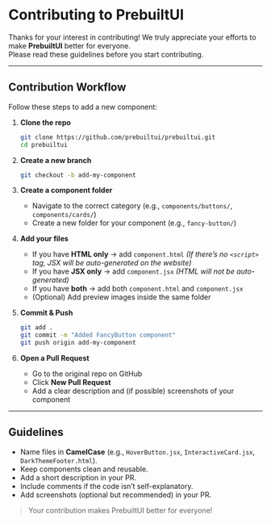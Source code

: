 # Contributing to PrebuiltUI

Thanks for your interest in contributing! We truly appreciate your efforts to make **PrebuiltUI** better for everyone.  
Please read these guidelines before you start contributing.

---

## Contribution Workflow

Follow these steps to add a new component:

1. **Clone the repo**
   ```bash
   git clone https://github.com/prebuiltui/prebuiltui.git
   cd prebuiltui
   ````

2. **Create a new branch**

   ```bash
   git checkout -b add-my-component
   ```

3. **Create a component folder**

   * Navigate to the correct category (e.g., `components/buttons/`, `components/cards/`)
   * Create a new folder for your component (e.g., `fancy-button/`)

4. **Add your files**

   * If you have **HTML only** → add `component.html`
     *(If there’s no `<script>` tag, JSX will be auto-generated on the website)*
   * If you have **JSX only** → add `component.jsx`
     *(HTML will not be auto-generated)*
   * If you have **both** → add both `component.html` and `component.jsx`
   * (Optional) Add preview images inside the same folder

5. **Commit & Push**

   ```bash
   git add .
   git commit -m "Added FancyButton component"
   git push origin add-my-component
   ```

6. **Open a Pull Request**

   * Go to the original repo on GitHub
   * Click **New Pull Request**
   * Add a clear description and (if possible) screenshots of your component

---

## Guidelines

* Name files in **CamelCase** (e.g., `HoverButton.jsx`, `InteractiveCard.jsx`, `DarkThemeFooter.html`).
* Keep components clean and reusable.
* Add a short description in your PR.
* Include comments if the code isn’t self-explanatory.
* Add screenshots (optional but recommended) in your PR.

> Your contribution makes PrebuiltUI better for everyone!